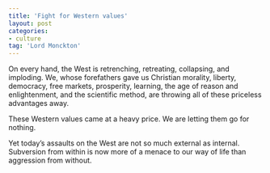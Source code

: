```yaml
---
title: 'Fight for Western values'
layout: post
categories:
- culture
tag: 'Lord Monckton'
---
```


On every hand, the West is retrenching, retreating, collapsing, and imploding. We, whose forefathers gave us Christian morality, liberty, democracy, free markets, prosperity, learning, the age of reason and enlightenment, and the scientific method, are throwing all of these priceless advantages away.  
   
These Western values came at a heavy price. We are letting them go for nothing.

Yet today’s assaults on the West are not so much external as internal. Subversion from within is now more of a menace to our way of life than aggression from without.